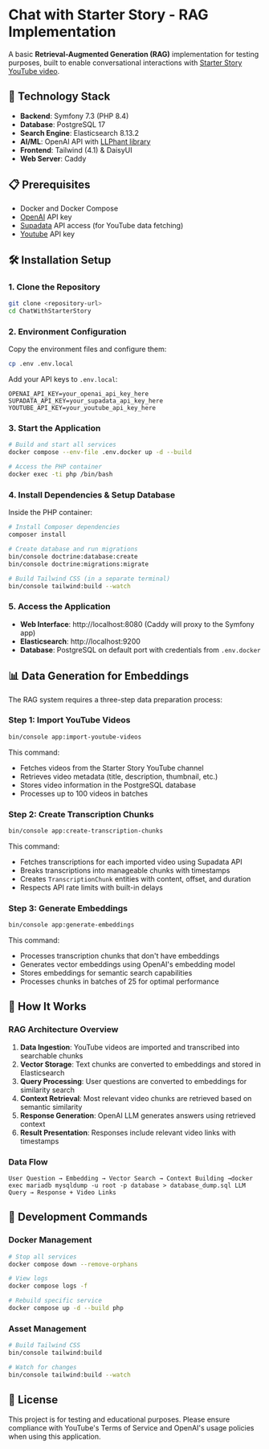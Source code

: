 # Chat with Starter Story - RAG Implementation

A basic **Retrieval-Augmented Generation (RAG)** implementation for testing purposes, built to enable conversational interactions with [Starter Story YouTube video](https://www.youtube.com/@starterstory).

## 🚀 Technology Stack

- **Backend**: Symfony 7.3 (PHP 8.4)
- **Database**: PostgreSQL 17
- **Search Engine**: Elasticsearch 8.13.2
- **AI/ML**: OpenAI API with [LLPhant library](https://github.com/LLPhant/LLPhant)
- **Frontend**: Tailwind (4.1) & DaisyUI
- **Web Server**: Caddy

## 📋 Prerequisites

- Docker and Docker Compose
- [OpenAI](https://platform.openai.com/) API key
- [Supadata](https://supadata.ai/) API access (for YouTube data fetching)
- [Youtube](https://console.cloud.google.com/) API key

## 🛠️ Installation Setup

### 1. Clone the Repository
```bash
git clone <repository-url>
cd ChatWithStarterStory
```

### 2. Environment Configuration
Copy the environment files and configure them:
```bash
cp .env .env.local
```

Add your API keys to `.env.local`:
```env
OPENAI_API_KEY=your_openai_api_key_here
SUPADATA_API_KEY=your_supadata_api_key_here
YOUTUBE_API_KEY=your_youtube_api_key_here
```

### 3. Start the Application
```bash
# Build and start all services
docker compose --env-file .env.docker up -d --build

# Access the PHP container
docker exec -ti php /bin/bash
```

### 4. Install Dependencies & Setup Database
Inside the PHP container:
```bash
# Install Composer dependencies
composer install

# Create database and run migrations
bin/console doctrine:database:create
bin/console doctrine:migrations:migrate

# Build Tailwind CSS (in a separate terminal)
bin/console tailwind:build --watch
```

### 5. Access the Application
- **Web Interface**: http://localhost:8080 (Caddy will proxy to the Symfony app)
- **Elasticsearch**: http://localhost:9200
- **Database**: PostgreSQL on default port with credentials from `.env.docker`

## 📊 Data Generation for Embeddings

The RAG system requires a three-step data preparation process:

### Step 1: Import YouTube Videos
```bash
bin/console app:import-youtube-videos
```
This command:
- Fetches videos from the Starter Story YouTube channel
- Retrieves video metadata (title, description, thumbnail, etc.)
- Stores video information in the PostgreSQL database
- Processes up to 100 videos in batches

### Step 2: Create Transcription Chunks
```bash
bin/console app:create-transcription-chunks
```
This command:
- Fetches transcriptions for each imported video using Supadata API
- Breaks transcriptions into manageable chunks with timestamps
- Creates `TranscriptionChunk` entities with content, offset, and duration
- Respects API rate limits with built-in delays

### Step 3: Generate Embeddings
```bash
bin/console app:generate-embeddings
```
This command:
- Processes transcription chunks that don't have embeddings
- Generates vector embeddings using OpenAI's embedding model
- Stores embeddings for semantic search capabilities
- Processes chunks in batches of 25 for optimal performance

## 🧠 How It Works

### RAG Architecture Overview

1. **Data Ingestion**: YouTube videos are imported and transcribed into searchable chunks
2. **Vector Storage**: Text chunks are converted to embeddings and stored in Elasticsearch
3. **Query Processing**: User questions are converted to embeddings for similarity search
4. **Context Retrieval**: Most relevant video chunks are retrieved based on semantic similarity
5. **Response Generation**: OpenAI LLM generates answers using retrieved context
6. **Result Presentation**: Responses include relevant video links with timestamps

### Data Flow
```
User Question → Embedding → Vector Search → Context Building →docker exec mariadb mysqldump -u root -p database > database_dump.sql LLM Query → Response + Video Links
```

## 🔧 Development Commands

### Docker Management
```bash
# Stop all services
docker compose down --remove-orphans

# View logs
docker compose logs -f

# Rebuild specific service
docker compose up -d --build php
```

### Asset Management
```bash
# Build Tailwind CSS
bin/console tailwind:build

# Watch for changes
bin/console tailwind:build --watch
```

## 📄 License

This project is for testing and educational purposes. Please ensure compliance with YouTube's Terms of Service and OpenAI's usage policies when using this application.
